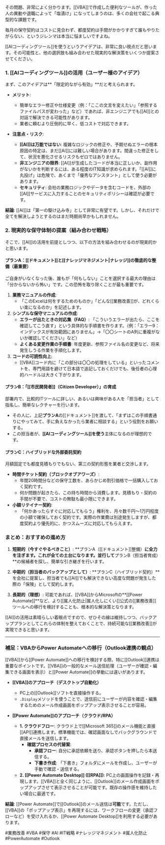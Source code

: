その問題、非常によく分かります。[[VBA]]で作成した便利なツールが、作った人の異動や退職によって「塩漬け」になってしまうのは、多くの会社で起こる典型的な課題です。

毎月の保守契約はコストに見合わず、都度契約は手間がかかりすぎて誰もやりたがらない、というジレンマは本当に悩ましいですよね。

[[AIコーディングツール]]を使うというアイデアは、非常に良い視点だと思います。その可能性と、他の選択肢も組み合わせた現実的な解決策をいくつか提案させてください。

### 1. [[AIコーディングツール]]の活用（ユーザー様のアイデア）

まず、このアイデアは**「限定的ながら有効」**だと考えられます。

*   **メリット**:
    *   簡単なエラー修正や仕様変更（例：「ここの文言を変えたい」「参照するファイルパスが変わった」など）であれば、非エンジニアでも[[AI]]との対話で解決できる可能性があります。
    *   業者に頼むより圧倒的に早く、低コストで対応できます。

*   **注意点・リスク**:
    *   **[[AI]]は万能ではない**: 複雑なロジックの修正や、予期せぬエラーの根本原因の特定は、まだ[[AI]]には難しい場合があります。間違った修正をして、状況を悪化させるリスクもゼロではありません。
    *   **非エンジニアの限界**: [[AI]]が生成したコードが本当に正しいか、副作用がないかを判断するには、ある程度のIT知識が求められます。「[[AI]]に丸投げ」は危険で、あくまで「優秀なアシスタント」として使う必要があります。
    *   **セキュリティ**: 会社の業務ロジックやデータを含むコードを、外部の[[AI]]サービスに入力することのセキュリティポリシーは確認が必要です。

**結論**: [[AI]]は「第一の駆け込み寺」として非常に有望です。しかし、それだけで全てを解決しようとするのはまだ時期尚早かもしれません。

### 2. 現実的な保守体制の提案（組み合わせ戦略）

そこで、[[AI]]の活用を前提としつつ、以下の方法を組み合わせるのが現実的かと思います。

#### プランA：[[ドキュメント]]と[[ナレッジマネジメント|ナレッジ]]の徹底的な整備（最重要）

ご自身がいなくなった後、誰もが「何もしない」ことを選択する最大の理由は「分からないから怖い」です。この恐怖を取り除くことが最も重要です。

1.  **業務マニュアルの作成**:
    *   「このExcelは何をするためのものか」「どんな[[業務改善]]が、どれくらい楽になるのか」を記述します。
2.  **シンプルな保守マニュアルの作成**:
    *   **エラーが出たときの対応集（FAQ）**: 「こういうエラーが出たら、ここを確認してこう直す」という具体的な手順書を作ります。（例：「エラー9：インデックスが有効範囲にありません」→「〇〇シートのA列に重複がないか確認してください」など）
    *   **よくある変更作業の手順書**: 年度更新、参照ファイル名の変更など、将来発生しうる作業を手順化します。
3.  **コードの可読性向上**:
    *   [[VBA]]コード内に「この部分は〇〇の処理をしている」といったコメントを、専門用語を避けて日本語で追記しておくだけでも、後任者の心理的ハードルは大きく下がります。

#### プランB：「[[市民開発者]]（Citizen Developer）」の育成

部署内で、比較的ITツールに詳しい、あるいは興味がある人を「担当者」として指名し、簡単なレクチャーを行います。

*   その人に、上記**プランA**の[[ドキュメント]]を渡して、「まずはこの手順書通りにやってみて、手に負えなかったら業者に相談する」という役割をお願いする。
*   この担当者が、**[[AIコーディングツール]]を使う**主体になるのが理想的です。

#### プランC：ハイブリッドな外部委託契約

月額固定でも都度見積もりでもない、第三の契約形態を業者と交渉します。

*   **時間チケット契約（ブロックオブアワーズ）**:
    *   年間20時間分などの保守工数を、あらかじめ割引価格で一括購入しておく契約です。
    *   何か問題が起きたら、この持ち時間から消費します。見積もり・契約の手間が不要で、コストの無駄も最小限にできます。
*   **小額リテイナー契約**:
    *   「何かあったらすぐに対応してもらう」権利を、月々数千円～1万円程度の小額で確保しておく契約です。実際の作業費は別途発生しますが、都度契約より優先的に、かつスムーズに対応してもらえます。

### まとめ：おすすめの進め方

1.  **短期的（今すぐやるべきこと）**:
    **プランA（[[ドキュメント]]整備）**に全力を注ぎます。これが全ての土台になります。並行して**プランB（担当者育成）**の候補者を探し、簡単な引き継ぎを行います。

2.  **中期的（担当者のバックアップとして）**:
    **プランC（ハイブリッド契約）**を会社に提案し、担当者でも[[AI]]でも解決できない高度な問題が発生した際の「保険」として契約します。

3.  **長期的（理想）**:
    可能であれば、[[VBA]]からMicrosoftの**[[Power Automate]]**など、より[[属人化防止|属人化しにくい]]公式の[[業務改善]]ツールへの移行を検討することも、根本的な解決策となります。

[[AI]]の活用は素晴らしい着眼点ですので、ぜひその線は維持しつつ、バックアッププランとしてこれらの体制を整えておくことで、持続可能な[[業務改善]]が実現できると思います。

---

### 補足：VBAからPower Automateへの移行（Outlook連携の観点）

[[VBA]]から[[Power Automate]]への移行を検討する際、特に[[Outlook]]連携は重要なポイントです。[[VBA]]の一般的なメール送信処理（ユーザーが確認・編集できる画面を表示）と[[Power Automate]]の挙動には違いがあります。

- **[[VBA]]のアプローチ（デスクトップ自動化）**
  - PC上の[[Outlook]]ソフトを直接操作する。
  - `.Display`メソッドを使うことで、送信前にユーザーが内容を確認・編集するためのメール作成画面をポップアップ表示させることが容易。

- **[[Power Automate]]のアプローチ（クラウド/RPA）**
  - **1. クラウドフロー**: クラウド上で[[Microsoft 365]]のメール機能と直接[[API]]連携します。標準機能では、確認画面なしでバックグラウンドで直接メールを送信します。
    - **確認プロセスの代替案**: 
      - **承認フロー**: 自分に承認依頼を送り、承認ボタンを押したら本送信する。
      - **下書き作成**: 「下書き」フォルダにメールを作成し、ユーザーが手動で確認・送信する。
  - **2. [[Power Automate Desktop]] ([[RPA]])**: PC上の画面操作を記録・再現します。[[VBA]]と全く同じように、[[Outlook]]のメール作成画面をポップアップさせて表示させることが可能です。既存の操作感を維持したい場合に最適です。

**結論**: [[Power Automate]]で[[Outlook]]のメール送信は**可能**です。ただし、[[VBA]]の「ポップアップ表示」を再現するには、ワークフローの変更（承認フローなど）を受け入れるか、[[Power Automate Desktop]]を利用する必要があります。

#業務改善 #VBA #保守 #AI #IT戦略 #ナレッジマネジメント #属人化防止 #PowerAutomate #Outlook